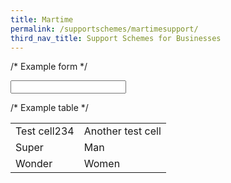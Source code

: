```yaml
---
title: Martime
permalink: /supportschemes/martimesupport/
third_nav_title: Support Schemes for Businesses
---
```


/* Example form */
<form>
	<input type="text" id="search">
</form>

/* Example table */
<table>
	<tbody>
		<tr>
			<td>Test cell234</td>
			<td>Another test cell</td>
		</tr>
        <tr>
			<td>Super</td>
			<td>Man</td>
		</tr>
        <tr>
			<td>Wonder</td>
			<td>Women</td>
		</tr>
	</tbody>
</table>

<script>
	$('input#search').quicksearch('table tbody tr');
</script>